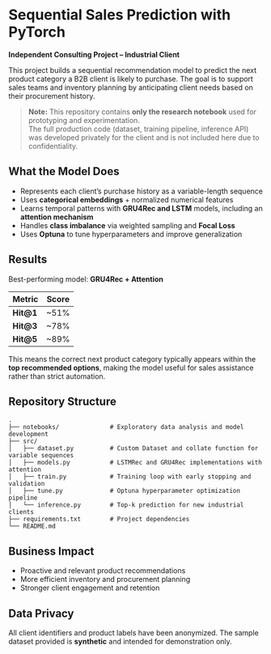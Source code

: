 # Sequential Sales Prediction with PyTorch
**Independent Consulting Project – Industrial Client**

This project builds a sequential recommendation model to predict the next product category a B2B client is likely to purchase. The goal is to support sales teams and inventory planning by anticipating client needs based on their procurement history.

> **Note:** This repository contains **only the research notebook** used for prototyping and experimentation.  
> The full production code (dataset, training pipeline, inference API) was developed privately for the client and is not included here due to confidentiality.


## What the Model Does
- Represents each client’s purchase history as a variable-length sequence
- Uses **categorical embeddings** + normalized numerical features
- Learns temporal patterns with **GRU4Rec and LSTM** models, including an **attention mechanism**
- Handles **class imbalance** via weighted sampling and **Focal Loss**
- Uses **Optuna** to tune hyperparameters and improve generalization

## Results
Best-performing model: **GRU4Rec + Attention**

| Metric | Score |
|-------|------|
| **Hit@1** | ~51% |
| **Hit@3** | ~78% |
| **Hit@5** | ~89% |

This means the correct next product category typically appears within the **top recommended options**, making the model useful for sales assistance rather than strict automation.

## Repository Structure
```
.
├── notebooks/              # Exploratory data analysis and model development
├── src/
│   ├── dataset.py          # Custom Dataset and collate function for variable sequences
│   ├── models.py           # LSTMRec and GRU4Rec implementations with attention
│   ├── train.py            # Training loop with early stopping and validation
│   ├── tune.py             # Optuna hyperparameter optimization pipeline
│   └── inference.py        # Top-k prediction for new industrial clients
├── requirements.txt        # Project dependencies
└── README.md
```
## Business Impact
- Proactive and relevant product recommendations
- More efficient inventory and procurement planning
- Stronger client engagement and retention

## Data Privacy
All client identifiers and product labels have been anonymized. The sample dataset provided is **synthetic** and intended for demonstration only.
